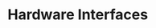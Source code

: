 # Hardware Interfaces

<!-- BEGIN CMDGEN util/regtool.py --interfaces ./hw/top_earlgrey/ip_autogen/gpio/data/gpio.hjson -->
<!-- END CMDGEN -->
